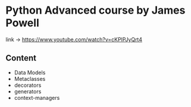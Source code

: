 # Python Advanced course by James Powell <br>
link  -> https://www.youtube.com/watch?v=cKPlPJyQrt4

## Content

- Data Models
- Metaclasses
- decorators
- generators
- context-managers